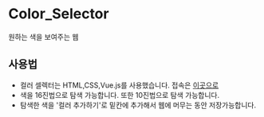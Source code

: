 # Color_Selector
원하는 색을 보여주는 웹

## 사용법
* 컬러 셀렉터는 HTML,CSS,Vue.js를 사용했습니다. 접속은 [이곳으로](http://kpk0416.dothome.co.kr/color_selector)
* 색을 16진법으로 탐색 가능합니다. 또한 10진법으로 탐색 가능합니다.
* 탐색한 색을 '컬러 추가하기'로 밑칸에 추가해서 웹에 머무는 동안 저장가능합니다.
